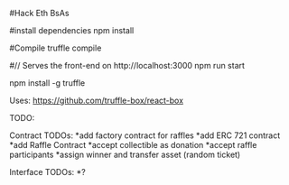 #Hack Eth BsAs

#install dependencies
npm install

#Compile
truffle compile

#// Serves the front-end on http://localhost:3000
npm run start

npm install -g truffle

Uses:
https://github.com/truffle-box/react-box

TODO:

Contract TODOs:
*add factory contract for raffles
*add ERC 721 contract
*add Raffle Contract
*accept collectible as donation
*accept raffle participants
*assign winner and transfer asset (random ticket)

Interface TODOs:
*?
